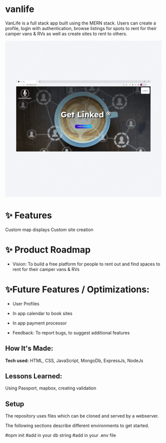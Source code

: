 # vanlife

VanLife is a full stack app built using the MERN stack. Users can create a profile, login with authentication, browse listings for spots to rent for their camper vans & RVs as well as create sites to rent to others.

![Animated overview](https://github.com/laurelayounis/techCoffeeChatMVP/blob/cf50d7afc3bc4be6efe3812d0b1b8cd61671cf2a/YES.gif)

# ✨ Features

Custom map displays
Custom site creation

# ✨ Product Roadmap 

* Vision:
  To build a free platform for people to rent out and find spaces to rent for their camper vans & RVs

# ✨Future Features / Optimizations:

* User Profiles

* In app calendar to book sites

* In app payment processor

* Feedback: To report bugs, to suggest additional features




## How It's Made:

**Tech used:** HTML, CSS, JavaScript, MongoDb, ExpressJs, NodeJs

 

## Lessons Learned:

Using Passport, mapbox, creating validation

## Setup

The repository uses files which can be cloned and served by a webserver.

The following sections describe different environments to get started.

#npm init
#add in your db string
#add in your .env file
